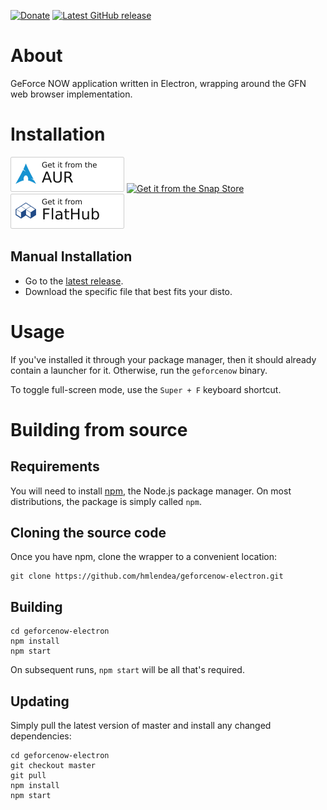 [![Donate](https://img.shields.io/badge/-%E2%99%A5%20Donate-%23ff69b4)](https://hmlendea.go.ro/fund.html) [![Latest GitHub release](https://img.shields.io/github/v/release/hmlendea/geforcenow-electron)](https://github.com/hmlendea/geforcenow-electron/releases/latest)

# About

GeForce NOW application written in Electron, wrapping around the GFN web browser implementation.

# Installation

[![Get it from the AUR](https://raw.githubusercontent.com/hmlendea/readme-assets/master/badges/stores/aur.png)](https://aur.archlinux.org/packages/geforcenow-electron/) [![Get it from the Snap Store](https://raw.githubusercontent.com/snapcore/snap-store-badges/master/EN/%5BEN%5D-snap-store-white.png)](https://snapcraft.io/geforcenow) [![Get it from FlatHub](https://raw.githubusercontent.com/hmlendea/readme-assets/master/badges/stores/flathub.png)](https://www.flathub.org/apps/details/io.github.hmlendea.geforcenow-electron)

## Manual Installation

 - Go to the [latest release](https://github.com/hmlendea/geforcenow-electron/releases/latest).
 - Download the specific file that best fits your disto.

# Usage

If you've installed it through your package manager, then it should already contain a launcher for it. Otherwise, run the `geforcenow` binary.

To toggle full-screen mode, use the `Super + F` keyboard shortcut.

# Building from source

## Requirements

You will need to install [npm](https://www.npmjs.com/), the Node.js package manager. On most distributions, the package is simply called `npm`.

## Cloning the source code

Once you have npm, clone the wrapper to a convenient location:

```
git clone https://github.com/hmlendea/geforcenow-electron.git
```

## Building

```
cd geforcenow-electron
npm install
npm start
```

On subsequent runs, `npm start` will be all that's required.

## Updating

Simply pull the latest version of master and install any changed dependencies:

```
cd geforcenow-electron
git checkout master
git pull
npm install
npm start
```
